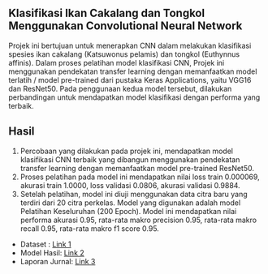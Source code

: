 ## Klasifikasi Ikan Cakalang dan Tongkol Menggunakan Convolutional Neural Network
Projek ini bertujuan untuk menerapkan CNN dalam melakukan klasifikasi spesies  ikan  cakalang (Katsuwonus pelamis)  dan  tongkol (Euthynnus  affinis).
Dalam  proses  pelatihan model   klasifikasi   CNN,   Projek   ini   menggunakan pendekatan transfer  learning  dengan  memanfaatkan  model terlatih / model pre-trained dari pustaka Keras Applications, yaitu VGG16 dan ResNet50. Pada penggunaan kedua model tersebut,  dilakukan  perbandingan  untuk  mendapatkan  model klasifikasi dengan performa yang terbaik.
## Hasil
1. Percobaan yang dilakukan pada projek ini, mendapatkan model klasifikasi CNN terbaik yang dibangun  menggunakan pendekatan transfer learning dengan memanfaatkan model pre-trained ResNet50.
2. Proses pelatihan pada model ini mendapatkan nilai loss train 0.000069, akurasi train 1.0000, loss validasi 0.0806, akurasi validasi  0.9884.
3. Setelah  pelatihan,  model  ini  diuji menggunakan data citra baru yang terdiri dari 20 citra perkelas. Model yang digunakan adalah model Pelatihan Keseluruhan (200 Epoch). Model ini mendapatkan nilai performa akurasi 0.95, rata-rata  makro precision 0.95,  rata-rata  makro recall 0.95, rata-rata makro f1 score 0.95.

- Dataset : [Link 1](https://drive.google.com/file/d/1-gkYMouqtRfol-EqKwfBG4qpKJgzaPET/view?usp=drive_link)
- Model Hasil: [Link 2](https://drive.google.com/file/d/1bRxdTIKUDV2ftIRmJncvCGtePHzolU_w/view?usp=drive_link)
- Laporan Jurnal: [Link 3](https://ejournal.unsrat.ac.id/v3/index.php/informatika/article/view/52013)
